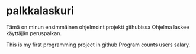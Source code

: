 # palkkalaskuri
Tämä on minun ensimmäinen ohjelmointiprojekti githubissa
Ohjelma laskee käyttäjän peruspalkan.

This is my first programming project in github
Program counts users salary.

